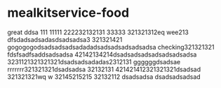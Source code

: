 # mealkitservice-food
great
ddsa
111
11111
222232132131
33333
321321312eq  wee213
dfsdadsadsadasdsadsadsa3
321321421
gogogogodsadsadsadsadadadsadsadsadsadsadsa
checking321321321
fdsfsadfsaddsadsadsa
42142134214dsadsadsadsadsadsadsadsa
3231121321321321dsadsadsadadas2312131
ggggggdsadsae
rrrrrrr321321321dsadsadsa
32132131
421421412321321321dsadsad
321321321wq  w
32145215215
32132112
dsadsadsa
dsadsadsadsad
